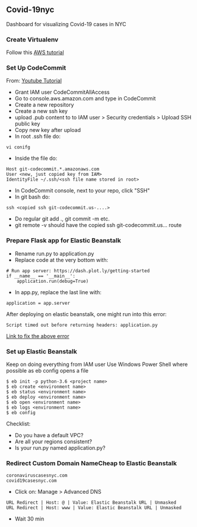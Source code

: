 ## Covid-19nyc
Dashboard for visualizing Covid-19 cases in NYC

### Create Virtualenv
Follow this [AWS tutorial](https://docs.aws.amazon.com/elasticbeanstalk/latest/dg/create-deploy-python-flask.html)

### Set Up CodeCommit
From: [Youtube Tutorial](https://www.youtube.com/watch?v=ND8hujOoZ14)
* Grant IAM user CodeCommitAllAccess
* Go to console.aws.amazon.com and type in CodeCommit
* Create a new repository
* Create a new ssh key 
* upload .pub content to to IAM user > Security credentials > Upload SSH public key
* Copy new key after upload
* In root .ssh file do:
```
vi conifg
```
* Inside the file do:
```
Host git-codecommit.*.amazonaws.com
User <new, just copied key from IAM>
IdentityFile ~/.ssh/<ssh file name stored in root>
```
* In CodeCommit console, next to your repo, click "SSH"
* In git bash do:
```
ssh <copied ssh git-codecommit.us-....>
```
* Do regular git add ., git commit -m etc. 
* git remote -v should have the copied ssh git-codecommit.us... route

### Prepare Flask app for Elastic Beanstalk

* Rename run.py to application.py 
* Replace code at the very bottom with:
```
# Run app server: https://dash.plot.ly/getting-started
if __name__ == '__main__':
    application.run(debug=True)
```
* In app.py, replace the last line with:
```
application = app.server
```
After deploying on elastic beanstalk, one might run into this error:
```
Script timed out before returning headers: application.py
```
[Link to fix the above error](https://stackoverflow.com/questions/41812497/aws-elastic-beanstalk-script-timed-out-before-returning-headers-application-p)

### Set up Elastic Beanstalk
Keep on doing everything from IAM user
Use Windows Power Shell where possible as eb config opens a file

```
$ eb init -p python-3.6 <project name>
$ eb create <environment name>
$ eb status <environment name>
$ eb deploy <environment name>
$ eb open <environment name>
$ eb logs <environment name>
$ eb config
```
Checklist:
* Do you have a default VPC? 
* Are all your regions consistent?
* Is your run.py named application.py?

### Redirect Custom Domain NameCheap to Elastic Beanstalk 
```
coronaviruscasesnyc.com 
covid19casesnyc.com
```

* Click on: Manage > Advanced DNS 
```
URL Redirect | Host: @ | Value: Elastic Beanstalk URL | Unmasked
URL Redirect | Host: www | Value: Elastic Beanstalk URL | Unmasked
```
* Wait 30 min
